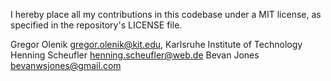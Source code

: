 I hereby place all my contributions in this codebase under a MIT
license, as specified in the repository's LICENSE file.

Gregor Olenik  <gregor.olenik@kit.edu>, Karlsruhe Institute of Technology
Henning Scheufler <henning.scheufler@web.de>
Bevan Jones <bevanwsjones@gmail.com>
